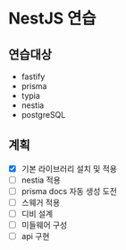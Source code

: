 # NestJS 연습

## 연습대상
+ fastify
+ prisma
+ typia
+ nestia
+ postgreSQL


## 계획

+ [x] 기본 라이브러리 설치 및 적용
+ [ ] nestia 적용
+ [ ] prisma docs 자동 생성 도전
+ [ ] 스웨거 적용
+ [ ] 디비 설계
+ [ ] 미들웨어 구성
+ [ ] api 구현